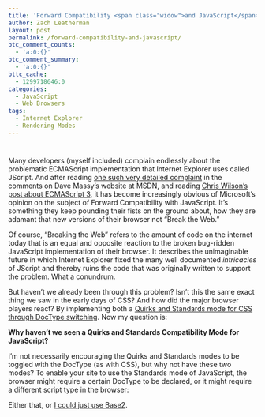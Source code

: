 ```yaml
---
title: 'Forward Compatibility <span class="widow">and JavaScript</span>'
author: Zach Leatherman
layout: post
permalink: /forward-compatibility-and-javascript/
btc_comment_counts:
  - 'a:0:{}'
btc_comment_summary:
  - 'a:0:{}'
bttc_cache:
  - 1299718646:0
categories:
  - JavaScript
  - Web Browsers
tags:
  - Internet Explorer
  - Rendering Modes
---
```

# 

Many developers (myself included) complain endlessly about the problematic ECMAScript implementation that Internet Explorer uses called JScript. And after reading [one such very detailed complaint][1] in the comments on Dave Massy’s website at MSDN, and reading [Chris Wilson’s post about ECMAScript 3][2], it has become increasingly obvious of Microsoft’s opinion on the subject of Forward Compatibility with JavaScript. It’s something they keep pounding their fists on the ground about, how they are adamant that new versions of their browser not “Break the Web.”

 [1]: http://blogs.msdn.com/dmassy/archive/2006/11/30/vpc-to-run-ie6-and-ie7-on-the-same-machine.aspx
 [2]: http://blogs.msdn.com/ie/archive/2007/10/30/ecmascript-3-and-beyond.aspx

Of course, “Breaking the Web” refers to the amount of code on the internet today that is an equal and opposite reaction to the broken bug-ridden JavaScript implementation of their browser. It describes the unimaginable future in which Internet Explorer fixed the many well documented *intricacies* of JScript and thereby ruins the code that was originally written to support the problem. What a conundrum.

But haven’t we already been through this problem? Isn’t this the same exact thing we saw in the early days of CSS? And how did the major browser players react? By implementing both a [Quirks and Standards mode for CSS through DocType switching][3]. Now my question is:

 [3]: http://www.quirksmode.org/css/quirksmode.html

**Why haven’t we seen a Quirks and Standards Compatibility Mode for JavaScript?**

I’m not necessarily encouraging the Quirks and Standards modes to be toggled with the DocType (as with CSS), but why not have these two modes? To enable your site to use the Standards mode of JavaScript, the browser might require a certain DocType to be declared, or it might require a different script type in the browser:

    

Either that, or [I could just use Base2][4].

 [4]: http://dean.edwards.name/weblog/2007/03/yet-another/